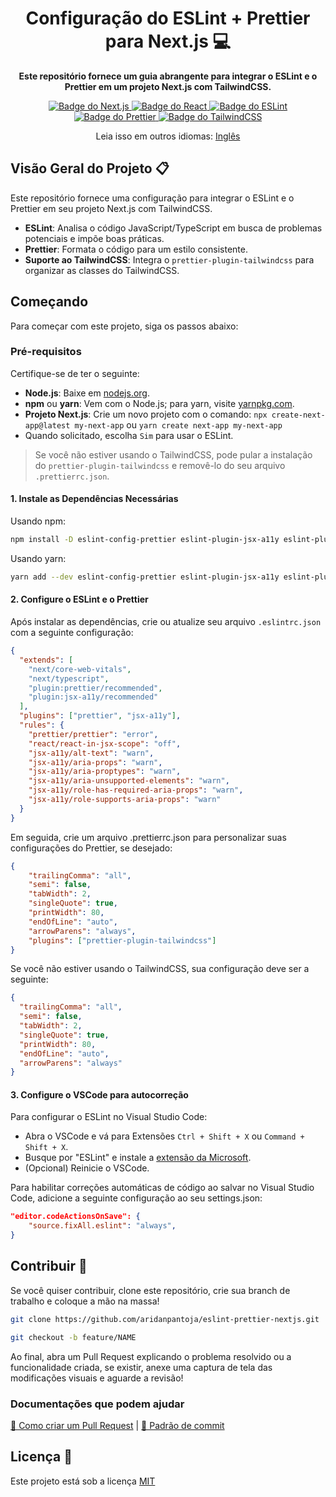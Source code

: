 <h1 align="center">Configuração do ESLint + Prettier para Next.js 💻</h1> 

<p align="center">
    <b>Este repositório fornece um guia abrangente para integrar o ESLint e o Prettier em um projeto Next.js com TailwindCSS.</b>
</p>

<p align="center">
  <a href="https://nextjs.org/" target="_blank">
    <img src="https://img.shields.io/badge/Next.js-000000?style=for-the-badge&logo=next.js" alt="Badge do Next.js">
  </a>
  <a href="https://reactjs.org/" target="_blank">
    <img src="https://img.shields.io/badge/React-005CFE?style=for-the-badge&logo=react" alt="Badge do React">
  </a>
  <a href="https://eslint.org/" target="_blank">
    <img src="https://img.shields.io/badge/ESLint-4B32C3?style=for-the-badge&logo=eslint" alt="Badge do ESLint">
  </a>
  <a href="https://prettier.io/" target="_blank">
    <img src="https://img.shields.io/badge/Prettier-182025?style=for-the-badge&logo=prettier" alt="Badge do Prettier">
  </a>
  <a href="https://tailwindcss.com/" target="_blank">
    <img src="https://img.shields.io/badge/TailwindCSS-ffffff?style=for-the-badge&logo=tailwindcss" alt="Badge do TailwindCSS">
  </a>
</p>

<p align="center">
  Leia isso em outros idiomas: <a href="./../README.md">Inglês</a>
</p>


<h2 id="project-overview">Visão Geral do Projeto 📋</h2>

Este repositório fornece uma configuração para integrar o ESLint e o Prettier em seu projeto Next.js com TailwindCSS.

- **ESLint**: Analisa o código JavaScript/TypeScript em busca de problemas potenciais e impõe boas práticas.
- **Prettier**: Formata o código para um estilo consistente.
- **Suporte ao TailwindCSS**: Integra o `prettier-plugin-tailwindcss` para organizar as classes do TailwindCSS.

<h2 id="getting-started">Começando</h2>

Para começar com este projeto, siga os passos abaixo:

### Pré-requisitos

Certifique-se de ter o seguinte:

- **Node.js**: Baixe em [nodejs.org](https://nodejs.org/).
- **npm** ou **yarn**: Vem com o Node.js; para yarn, visite [yarnpkg.com](https://yarnpkg.com/).
- **Projeto Next.js**: Crie um novo projeto com o comando: `npx create-next-app@latest my-next-app` ou `yarn create next-app my-next-app`
- Quando solicitado, escolha `Sim` para usar o ESLint.

> Se você não estiver usando o TailwindCSS, pode pular a instalação do `prettier-plugin-tailwindcss` e removê-lo do seu arquivo `.prettierrc.json`.

#### 1. Instale as Dependências Necessárias

Usando npm:
```bash
npm install -D eslint-config-prettier eslint-plugin-jsx-a11y eslint-plugin-prettier prettier-plugin-tailwindcss
```
Usando yarn:
```bash
yarn add --dev eslint-config-prettier eslint-plugin-jsx-a11y eslint-plugin-prettier prettier-plugin-tailwindcss
```

#### 2. Configure o ESLint e o Prettier

Após instalar as dependências, crie ou atualize seu arquivo `.eslintrc.json` com a seguinte configuração:

```json
{
  "extends": [
    "next/core-web-vitals",
    "next/typescript",
    "plugin:prettier/recommended",
    "plugin:jsx-a11y/recommended"
  ],
  "plugins": ["prettier", "jsx-a11y"],
  "rules": {
    "prettier/prettier": "error",
    "react/react-in-jsx-scope": "off",
    "jsx-a11y/alt-text": "warn",
    "jsx-a11y/aria-props": "warn",
    "jsx-a11y/aria-proptypes": "warn",
    "jsx-a11y/aria-unsupported-elements": "warn",
    "jsx-a11y/role-has-required-aria-props": "warn",
    "jsx-a11y/role-supports-aria-props": "warn"
  }
}
```

Em seguida, crie um arquivo .prettierrc.json para personalizar suas configurações do Prettier, se desejado:

```json
{
    "trailingComma": "all",
    "semi": false,
    "tabWidth": 2,
    "singleQuote": true,
    "printWidth": 80,
    "endOfLine": "auto",
    "arrowParens": "always",
    "plugins": ["prettier-plugin-tailwindcss"]
}
```

Se você não estiver usando o TailwindCSS, sua configuração deve ser a seguinte:

```json
{
  "trailingComma": "all",
  "semi": false,
  "tabWidth": 2,
  "singleQuote": true,
  "printWidth": 80,
  "endOfLine": "auto",
  "arrowParens": "always"
}
```

#### 3. Configure o VSCode para autocorreção

Para configurar o ESLint no Visual Studio Code:

- Abra o VSCode e vá para Extensões `Ctrl + Shift + X` ou `Command + Shift + X`.
- Busque por "ESLint" e instale a [extensão da Microsoft](https://marketplace.visualstudio.com/items?itemName=dbaeumer.vscode-eslint).
- (Opcional) Reinicie o VSCode.

Para habilitar correções automáticas de código ao salvar no Visual Studio Code, adicione a seguinte configuração ao seu settings.json:

```json
"editor.codeActionsOnSave": {
    "source.fixAll.eslint": "always",
}
```

<h2 id="contribute">Contribuir 🚀</h2>

Se você quiser contribuir, clone este repositório, crie sua branch de trabalho e coloque a mão na massa!

```bash
git clone https://github.com/aridanpantoja/eslint-prettier-nextjs.git
```
```bash
git checkout -b feature/NAME
```

Ao final, abra um Pull Request explicando o problema resolvido ou a funcionalidade criada, se existir, anexe uma captura de tela das modificações visuais e aguarde a revisão!

### Documentações que podem ajudar

[📝 Como criar um Pull Request](https://www.atlassian.com/br/git/tutorials/making-a-pull-request) |
[💾 Padrão de commit](https://gist.github.com/joshbuchea/6f47e86d2510bce28f8e7f42ae84c716)

<h2 id="license">Licença 📃 </h2>

Este projeto está sob a licença [MIT](./LICENSE)